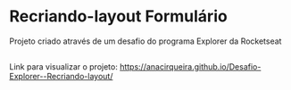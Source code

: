 # Recriando-layout Formulário
Projeto criado através de um desafio do programa Explorer da Rocketseat

##

Link para visualizar o projeto: https://anacirqueira.github.io/Desafio-Explorer--Recriando-layout/
